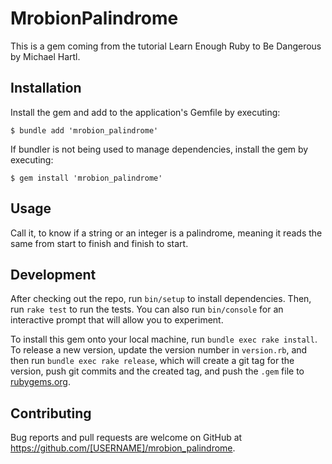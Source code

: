 # MrobionPalindrome

This is a gem coming from the tutorial Learn Enough Ruby to Be Dangerous by Michael Hartl.

## Installation

Install the gem and add to the application's Gemfile by executing:

    $ bundle add 'mrobion_palindrome'

If bundler is not being used to manage dependencies, install the gem by executing:

    $ gem install 'mrobion_palindrome'

## Usage

Call it, to know if a string or an integer is a palindrome, meaning it reads the same from start to finish and finish to start.

## Development

After checking out the repo, run `bin/setup` to install dependencies. Then, run `rake test` to run the tests. You can also run `bin/console` for an interactive prompt that will allow you to experiment.

To install this gem onto your local machine, run `bundle exec rake install`. To release a new version, update the version number in `version.rb`, and then run `bundle exec rake release`, which will create a git tag for the version, push git commits and the created tag, and push the `.gem` file to [rubygems.org](https://rubygems.org).

## Contributing

Bug reports and pull requests are welcome on GitHub at https://github.com/[USERNAME]/mrobion_palindrome.
